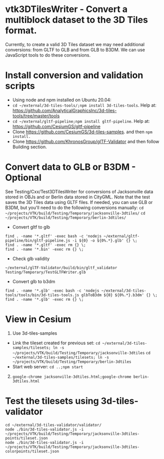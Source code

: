 # vtk3DTilesWriter - Convert a multiblock dataset to the 3D Tiles format.

Currently, to create a valid 3D Tiles dataset we may need additional
conversions: from GLTF to GLB and from GLB to B3DM. We can use
JavaScript tools to do these conversions.

# Install conversion and validation scripts
- Using node and npm installed on Ubuntu 20.04:
- `cd ~/external/3d-tiles-tools/;npm install 3d-tiles-tools`. Help at: <https://github.com/AnalyticalGraphicsInc/3d-tiles-tools/tree/master/tools>
- `cd ~/external/gltf-pipeline;npm install gltf-pipeline`. Help at: <https://github.com/CesiumGS/gltf-pipeline>
- Clone <https://github.com/CesiumGS/3d-tiles-samples>. and then `npm install.`
- Clone <https://github.com/KhronosGroup/glTF-Validator> and then follow Building section.

# Convert data to GLB or B3DM - Optional
See Testing/Cxx/Test3DTilesWriter for conversions of Jacksonville data
stored in OBJs and or Berlin data stored in CityGML.
Note that the test saves the 3D Tiles data using GLTF files.
If needed, you can use GLB or B3DM, but you'll need to do the following conversions
manually:
`cd ~/projects/VTK/build/Testing/Temporary/jacksonville-3dtiles/`
`cd ~/projects/VTK/build/Testing/Temporary/berlin-3dtiles/`

- Convert gltf to glb
```
find . -name '*.gltf' -exec bash -c 'nodejs ~/external/gltf-pipeline/bin/gltf-pipeline.js -i ${0} -o ${0%.*}.glb' {} \;
find . -name '*.gltf' -exec rm {} \;
find . -name '*.bin' -exec rm {} \;
```
- Check glb validity
```
~/external/glTF-Validator/build/bin/gltf_validator Testing/Temporary/TestGLTFWriter.glb
```

- Convert glb to b3dm
```
find . -name '*.glb' -exec bash -c 'nodejs ~/external/3d-tiles-tools/tools/bin/3d-tiles-tools.js glbToB3dm ${0} ${0%.*}.b3dm' {} \;
find . -name '*.glb' -exec rm {} \;

```
# View in Cesium
1. Use 3d-tiles-samples
  - Link the tileset created for previous set:
  `cd ~/external/3d-tiles-samples/tilesets; ln -s ~/projects/VTK/build/Testing/Temporary/jacksonville-3dtiles`
  `cd ~/external/3d-tiles-samples/tilesets; ln -s ~/projects/VTK/build/Testing/Temporary/berlin-3dtiles`
  - Start web server:
  `cd ..;npm start`
2. `google-chrome jacksonville-3dtiles.html;google-chrome berlin-3dtiles.html`

# Test the tilesets using 3d-tiles-validator
```
cd ~/external/3d-tiles-validator/validator/
node ./bin/3d-tiles-validator.js -i ~/projects/VTK/build/Testing/Temporary/jacksonville-3dtiles-points/tileset.json
node ./bin/3d-tiles-validator.js -i ~/projects/VTK/build/Testing/Temporary/jacksonville-3dtiles-colorpoints/tileset.json
```
